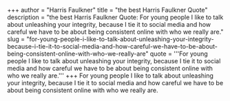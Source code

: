 +++
author = "Harris Faulkner"
title = "the best Harris Faulkner Quote"
description = "the best Harris Faulkner Quote: For young people I like to talk about unleashing your integrity, because I tie it to social media and how careful we have to be about being consistent online with who we really are."
slug = "for-young-people-i-like-to-talk-about-unleashing-your-integrity-because-i-tie-it-to-social-media-and-how-careful-we-have-to-be-about-being-consistent-online-with-who-we-really-are"
quote = '''For young people I like to talk about unleashing your integrity, because I tie it to social media and how careful we have to be about being consistent online with who we really are.'''
+++
For young people I like to talk about unleashing your integrity, because I tie it to social media and how careful we have to be about being consistent online with who we really are.
